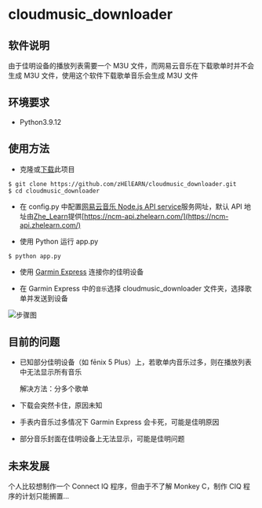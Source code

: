 # cloudmusic_downloader

## 软件说明

由于佳明设备的播放列表需要一个 M3U 文件，而网易云音乐在下载歌单时并不会生成 M3U 文件，使用这个软件下载歌单音乐会生成 M3U 文件

## 环境要求

-   Python3.9.12

## 使用方法

-   克隆或[下载](https://github.com/zHElEARN/cloudmusic_downloader/archive/refs/heads/main.zip)此项目

```terminal
$ git clone https://github.com/zHElEARN/cloudmusic_downloader.git
$ cd cloudmusic_downloader
```

-   在 config.py 中配置[网易云音乐 Node.js API service](https://github.com/Binaryify/NeteaseCloudMusicApi)服务网址，默认 API 地址由[Zhe_Learn](https://github.com/zHElEARN)提供[https://ncm-api.zhelearn.com/](https://ncm-api.zhelearn.com/)

-   使用 Python 运行 app.py

```terminal
$ python app.py
```

-   使用 [Garmin Express](https://www.garmin.com/zh-CN/software/express/windows/) 连接你的佳明设备

-   在 Garmin Express 中的`音乐`选择 cloudmusic_downloader 文件夹，选择歌单并发送到设备

![步骤图](https://assets.zhelearn.com/pictures/1671785081.gif)

## 目前的问题

-   已知部分佳明设备（如 fēnix 5 Plus）上，若歌单内音乐过多，则在播放列表中无法显示所有音乐

    解决方法：分多个歌单

-   下载会突然卡住，原因未知
-   手表内音乐过多情况下 Garmin Express 会卡死，可能是佳明原因
-   部分音乐封面在佳明设备上无法显示，可能是佳明问题

## 未来发展

个人比较想制作一个 Connect IQ 程序，但由于不了解 Monkey C，制作 CIQ 程序的计划只能搁置...
